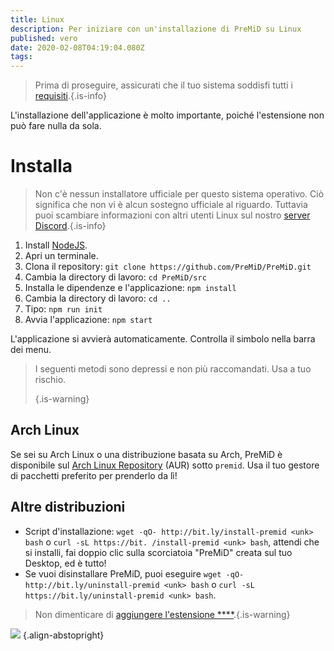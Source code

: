 ```yaml
---
title: Linux
description: Per iniziare con un'installazione di PreMiD su Linux
published: vero
date: 2020-02-08T04:19:04.080Z
tags:
---
```


> Prima di proseguire, assicurati che il tuo sistema soddisfi tutti i [requisiti](/install/requirements).{.is-info}

L'installazione dell'applicazione è molto importante, poiché l'estensione non può fare nulla da sola.

# Installa
> Non c'è nessun installatore ufficiale per questo sistema operativo. Ciò significa che non vi è alcun sostegno ufficiale al riguardo. Tuttavia puoi scambiare informazioni con altri utenti Linux sul nostro [server Discord](https://discord.gg/premid/).{.is-info}

1. Install [NodeJS](https://nodejs.org/en/).
2. Apri un terminale.
3. Clona il repository: `git clone https://github.com/PreMiD/PreMiD.git`
4. Cambia la directory di lavoro: `cd PreMiD/src`
5. Installa le dipendenze e l'applicazione: `npm install`
6. Cambia la directory di lavoro: `cd ..`
7. Tipo: `npm run init`
8. Avvia l'applicazione: `npm start`

L'applicazione si avvierà automaticamente. Controlla il simbolo nella barra dei menu.

> I seguenti metodi sono depressi e non più raccomandati. Usa a tuo rischio. 
> 
> {.is-warning}

## Arch Linux
Se sei su Arch Linux o una distribuzione basata su Arch, PreMiD è disponibile sul [Arch Linux Repository](https://aur.archlinux.org/packages/premid/) (AUR) sotto `premid`. Usa il tuo gestore di pacchetti preferito per prenderlo da lì!

## Altre distribuzioni
- Script d'installazione: `wget -qO- http://bit.ly/install-premid <unk> bash` o `curl -sL https://bit. /install-premid <unk> bash`, attendi che si installi, fai doppio clic sulla scorciatoia "PreMiD" creata sul tuo Desktop, ed è tutto!
- Se vuoi disinstallare PreMiD, puoi eseguire `wget -qO- http://bit.ly/uninstall-premid <unk> bash` o `curl -sL https://bit.ly/uninstall-premid <unk> bash`.

> Non dimenticare di [aggiungere l'estensione ****](/install).{.is-warning}

![](https://a.icons8.com/TqgWTTfw/Oy7xHF/svg.svg) {.align-abstopright}